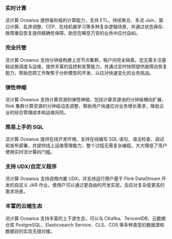 ### 实时计算
流计算 Oceanus 提供毫秒级的计算能力，支持 ETL、持续聚合、多流 Join、窗口计算、乱序调整、CEP、在线机器学习等多种复杂逻辑场景，并通过状态保存、故障重启恢复提供精确性保障，助您在瞬息万变的业务中应付自如。

### 完全托管
流计算 Oceanus 支持分钟级构建上百节点集群，租户间完全隔离，您无需关注基础设施调度与运维，提供丰富的监控和告警能力，并通过定时快照提供故障自恢复能力，帮助您把工作聚焦于分析模型的开发，以应对快速变化的业务挑战。

### 弹性伸缩
流计算 Oceanus 支持计算资源的弹性伸缩，包括计算资源池的分钟级横向扩展，flink 集群计算资源的分钟级动态调整，帮助用户快速应对业务增长需求，降低企业的综合管理成本和运维风险。

### 简易上手的 SQL
流计算 Oceanus 提供在线开发环境、支持在线编写 SQL 语句、语法检查、调试和发布部署，并提供线上运维管理能力，整个过程无需复杂编程，大大降低了用户使用实时流计算的门槛。

### 支持 UDX/自定义程序
流计算 Oceanus 支持调用内置 UDX，并支持运行用户基于 Flink DataStream 开发的自定义 JAR 作业，使用户可以通过更自由的开发实现，去应对复杂度更高的需求场景。

### 丰富的云端生态
流计算 Oceanus 支持丰富的上下游生态，可以与 CKafka、TencentDB、云数据仓库 PostgreSQL、Elasticsearch Service、CLS、COS 等多种类型的数据源和数据目的实现无缝对接。

